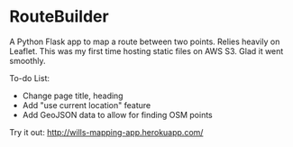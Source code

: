 # RouteBuilder
A Python Flask app to map a route between two points. Relies heavily on Leaflet. This was my first time hosting static files on AWS S3. Glad it went smoothly.

To-do List:
- Change page title, heading
- Add "use current location" feature
- Add GeoJSON data to allow for finding OSM points

Try it out: http://wills-mapping-app.herokuapp.com/
